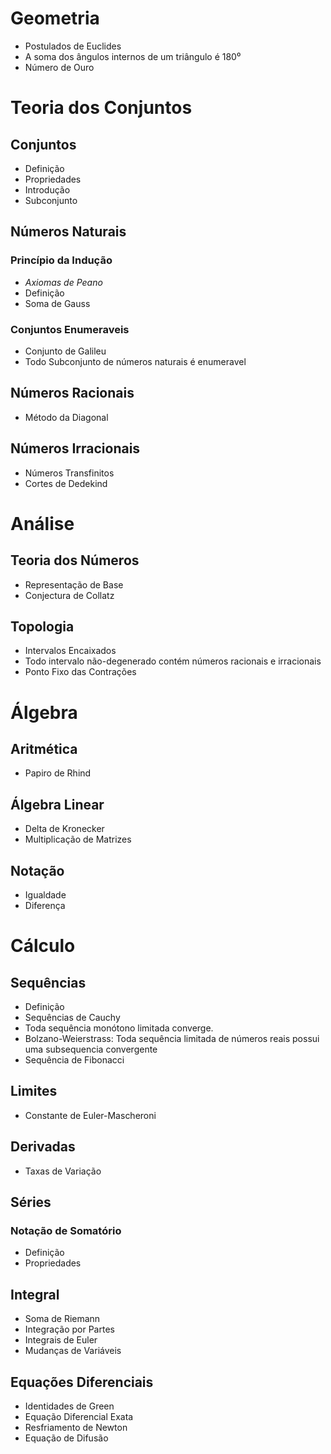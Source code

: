 # Geometria

- Postulados de Euclides
- A soma dos ângulos internos de um triângulo é 180⁰
- Número de Ouro 

# Teoria dos Conjuntos

## Conjuntos

- Definição
- Propriedades
- Introdução
- Subconjunto

## Números Naturais

### Princípio da Indução

- *Axiomas de Peano*
- Definição
- Soma de Gauss

### Conjuntos Enumeraveis

- Conjunto de Galileu
- Todo Subconjunto de números naturais é enumeravel

## Números Racionais

- Método da Diagonal

## Números Irracionais

- Números Transfinitos
- Cortes de Dedekind


# Análise

## Teoria dos Números

- Representação de Base
- Conjectura de Collatz

## Topologia

- Intervalos Encaixados
- Todo intervalo não-degenerado contém números racionais e irracionais
- Ponto Fixo das Contrações 

# Álgebra

## Aritmética

- Papiro de Rhind

## Álgebra Linear

- Delta de Kronecker
- Multiplicação de Matrizes

## Notação

- Igualdade
- Diferença

# Cálculo 

## Sequências

- Definição
- Sequências de Cauchy
- Toda sequência monótono limitada converge.
- Bolzano-Weierstrass: Toda sequência limitada de números reais possui uma subsequencia convergente
- Sequência de Fibonacci

## Limites

- Constante de Euler-Mascheroni

## Derivadas

- Taxas de Variação

## Séries

### Notação de Somatório

- Definição 
- Propriedades

## Integral

- Soma de Riemann
- Integração por Partes
- Integrais de Euler
- Mudanças de Variáveis

## Equações Diferenciais

- Identidades de Green
- Equação Diferencial Exata
- Resfriamento de Newton
- Equação de Difusão